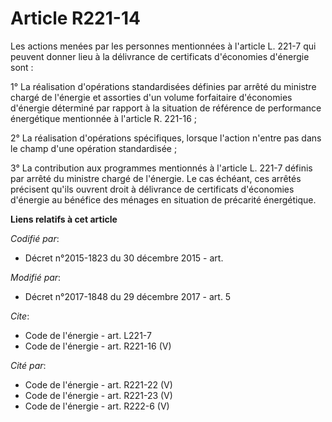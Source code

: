 # Article R221-14

Les actions menées par les personnes mentionnées à l'article L. 221-7 qui peuvent donner lieu à la délivrance de certificats
d'économies d'énergie sont :

1° La réalisation d'opérations standardisées définies par arrêté du ministre chargé de l'énergie et assorties d'un volume
forfaitaire d'économies d'énergie déterminé par rapport à la situation de référence de performance énergétique mentionnée à
l'article R. 221-16 ;

2° La réalisation d'opérations spécifiques, lorsque l'action n'entre pas dans le champ d'une opération standardisée ;

3° La contribution aux programmes mentionnés à l'article L. 221-7 définis par arrêté du ministre chargé de l'énergie. Le cas
échéant, ces arrêtés précisent qu'ils ouvrent droit à délivrance de certificats d'économies d'énergie au bénéfice des ménages
en situation de précarité énergétique.

**Liens relatifs à cet article**

_Codifié par_:

  - Décret n°2015-1823 du 30 décembre 2015 - art.

_Modifié par_:

  - Décret n°2017-1848 du 29 décembre 2017 - art. 5

_Cite_:

  - Code de l'énergie - art. L221-7
  - Code de l'énergie - art. R221-16 (V)

_Cité par_:

  - Code de l'énergie - art. R221-22 (V)
  - Code de l'énergie - art. R221-23 (V)
  - Code de l'énergie - art. R222-6 (V)

